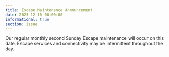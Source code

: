 ```yaml
---
title: Escape Maintenance Announcement 
date: 2023-12-10 00:00:00
informational: true
section: issue
---
```


Our regular monthly second Sunday Escape maintenance will occur on this date. Escape services and connectivity may be intermittent throughout the day.
